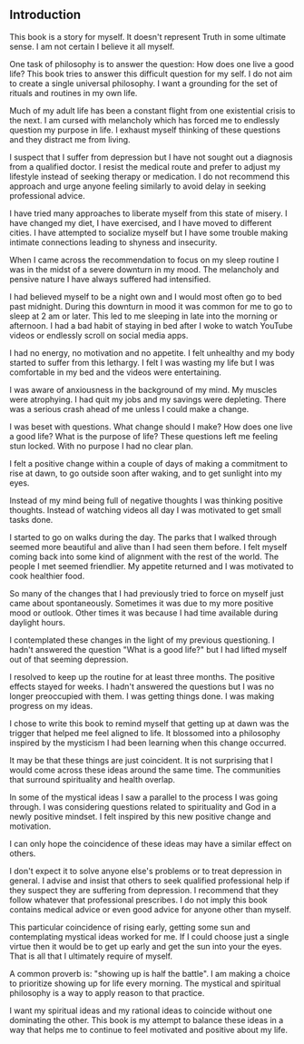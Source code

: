 ## Introduction

This book is a story for myself. It doesn't represent Truth in some ultimate sense. I am not certain I believe it all myself.

One task of philosophy is to answer the question: How does one live a good life? This book tries to answer this difficult question for my self. I do not aim to create a single universal philosophy. I want a grounding for the set of rituals and routines in my own life.

Much of my adult life has been a constant flight from one existential crisis to the next. I am cursed with melancholy which has forced me to endlessly question my purpose in life. I exhaust myself thinking of these questions and they distract me from living.

I suspect that I suffer from depression but I have not sought out a diagnosis from a qualified doctor. I resist the medical route and prefer to adjust my lifestyle instead of seeking therapy or medication. I do not recommend this approach and urge anyone feeling similarly to avoid delay in seeking professional advice.

I have tried many approaches to liberate myself from this state of misery. I have changed my diet, I have exercised, and I have moved to different cities. I have attempted to socialize myself but I have some trouble making intimate connections leading to shyness and insecurity.

When I came across the recommendation to focus on my sleep routine I was in the midst of a severe downturn in my mood. The melancholy and pensive nature I have always suffered had intensified.

I had believed myself to be a night own and I would most often go to bed past midnight. During this downturn in mood it was common for me to go to sleep at 2 am or later. This led to me sleeping in late into the morning or afternoon. I had a bad habit of staying in bed after I woke to watch YouTube videos or endlessly scroll on social media apps.

I had no energy, no motivation and no appetite. I felt unhealthy and my body started to suffer from this lethargy. I felt I was wasting my life but I was comfortable in my bed and the videos were entertaining.

I was aware of anxiousness in the background of my mind. My muscles were atrophying. I had quit my jobs and my savings were depleting. There was a serious crash ahead of me unless I could make a change.

I was beset with questions. What change should I make? How does one live a good life? What is the purpose of life? These questions left me feeling stun locked. With no purpose I had no clear plan.

I felt a positive change within a couple of days of making a commitment to rise at dawn, to go outside soon after waking, and to get sunlight into my eyes. 

Instead of my mind being full of negative thoughts I was thinking positive thoughts. Instead of watching videos all day I was motivated to get small tasks done. 

I started to go on walks during the day. The parks that I walked through seemed more beautiful and alive than I had seen them before. I felt myself coming back into some kind of alignment with the rest of the world. The people I met seemed friendlier. My appetite returned and I was motivated to cook healthier food. 

So many of the changes that I had previously tried to force on myself just came about spontaneously. Sometimes it was due to my more positive mood or outlook. Other times it was because I had time available during daylight hours.

I contemplated these changes in the light of my previous questioning. I hadn't answered the question "What is a good life?" but I had lifted myself out of that seeming depression.

I resolved to keep up the routine for at least three months. The positive effects stayed for weeks. I hadn't answered the questions but I was no longer preoccupied with them. I was getting things done. I was making progress on my ideas.

I chose to write this book to remind myself that getting up at dawn was the trigger that helped me feel aligned to life. It blossomed into a philosophy inspired by the mysticism I had been learning when this change occurred.

It may be that these things are just coincident. It is not surprising that I would come across these ideas around the same time.  The communities that surround spirituality and health overlap.

In some of the mystical ideas I saw a parallel to the process I was going through. I was considering questions related to spirituality and God in a newly positive mindset. I felt inspired by this new positive change and motivation.

I can only hope the coincidence of these ideas may have a similar effect on others. 

I don't expect it to solve anyone else's problems or to treat depression in general. I advise and insist that others to seek qualified professional help if they suspect they are suffering from depression. I recommend that they follow whatever that professional prescribes. I do not imply this book contains medical advice or even good advice for anyone other than myself.

This particular coincidence of rising early, getting some sun and contemplating mystical ideas worked for me. If I could choose just a single virtue then it would be to get up early and get the sun into your the eyes. That is all that I ultimately require of myself.

A common proverb is: "showing up is half the battle". I am making a choice to prioritize showing up for life every morning. The mystical and spiritual philosophy is a way to apply reason to that practice.

I want my spiritual ideas and my rational ideas to coincide without one dominating the other. This book is my attempt to balance these ideas in a way that helps me to continue to feel motivated and positive about my life.
